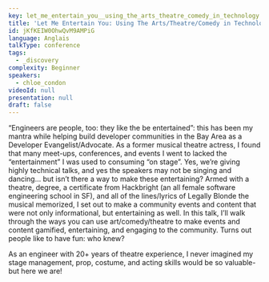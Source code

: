 ```yaml
---
key: let_me_entertain_you__using_the_arts_theatre_comedy_in_technology
title: 'Let Me Entertain You: Using The Arts/Theatre/Comedy in Technology'
id: jKfKEIW0OhwQvM9AMPiG
language: Anglais
talkType: conference
tags:
  - _discovery
complexity: Beginner
speakers:
  - chloe_condon
videoId: null
presentation: null
draft: false
---
```

“Engineers are people, too: they like the be entertained”: this has been my mantra while helping build developer communities in the Bay Area as a Developer Evangelist/Advocate. As a former musical theatre actress, I found that many meet-ups, conferences, and events I went to lacked the “entertainment” I was used to consuming “on stage”. Yes, we’re giving highly technical talks, and yes the speakers may not be singing and dancing… but isn’t there a way to make these entertaining? Armed with a theatre, degree, a certificate from Hackbright (an all female software engineering school in SF), and all of the lines/lyrics of Legally Blonde the musical memorized, I set out to make a community events and content that were not only informational, but entertaining as well. In this talk, I’ll walk through the ways you can use art/comedy/theatre to make events and content gamified, entertaining, and engaging to the community. Turns out people like to have fun: who knew?

As an engineer with 20+ years of theatre experience, I never imagined my stage management, prop, costume, and acting skills would be so valuable- but here we are!